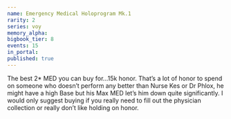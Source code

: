 ```yaml
---
name: Emergency Medical Holoprogram Mk.1
rarity: 2
series: voy
memory_alpha:
bigbook_tier: 8
events: 15
in_portal:
published: true
---
```


The best 2* MED you can buy for...15k honor. That’s a lot of honor to spend on someone who doesn’t perform any better than Nurse Kes or Dr Phlox, he might have a high Base but his Max MED let’s him down quite significantly. I would only suggest buying if you really need to fill out the physician collection or really don’t like holding on honor.
